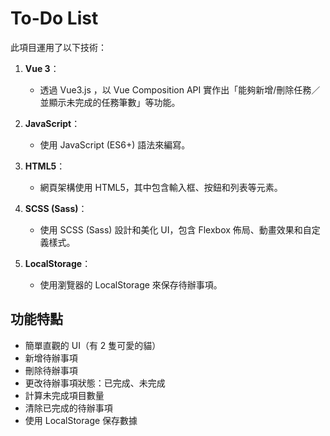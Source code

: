 # To-Do List

此項目運用了以下技術：

1. **Vue 3**：
   - 透過 Vue3.js ，以 Vue Composition API 實作出「能夠新增/刪除任務／並顯示未完成的任務筆數」等功能。
   
2. **JavaScript**：
   - 使用 JavaScript (ES6+) 語法來編寫。

3. **HTML5**：
   - 網頁架構使用 HTML5，其中包含輸入框、按鈕和列表等元素。

4. **SCSS (Sass)**：
   - 使用 SCSS (Sass) 設計和美化 UI，包含 Flexbox 佈局、動畫效果和自定義樣式。

5. **LocalStorage**：
   - 使用瀏覽器的 LocalStorage 來保存待辦事項。

## 功能特點

- 簡單直觀的 UI（有 2 隻可愛的貓）
- 新增待辦事項
- 刪除待辦事項
- 更改待辦事項狀態：已完成、未完成
- 計算未完成項目數量
- 清除已完成的待辦事項
- 使用 LocalStorage 保存數據